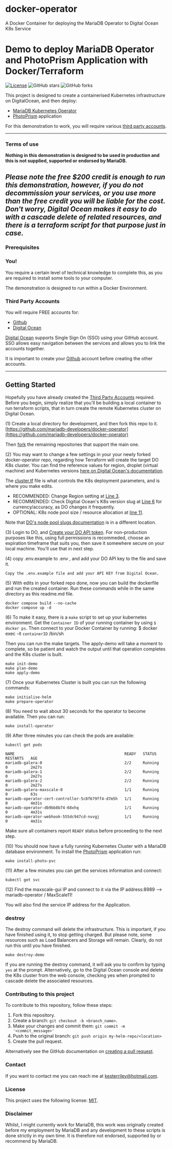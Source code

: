 # docker-operator
A Docker Container for deploying the MariaDB Operator to Digital Ocean K8s Service

# Demo to deploy MariaDB Operator and PhotoPrism Application with Docker/Terraform

[![License](https://img.shields.io/badge/mit-blue.svg)](https://opensource.org/licenses/mit)
![GitHub stars](https://img.shields.io/github/stars/mariadb-kester/docker-operator?style=social)
![GitHub forks](https://img.shields.io/github/forks/mariadb-kester/docker-operator?style=social)

This project is designed to create a containerised Kubernetes infrastructure on DigitalOcean, and then deploy:

- [MariaDB Kubernetes Operator](https://github.com/mariadb-operator/mariadb-operator/)
- [PhotoPrism](https://docs.photoprism.app/) application

For this demonstration to work, you will require various [third party accounts](#third-party-accounts).

---

### Terms of use

**Nothing in this demonstration is designed to be used in production and this is not supplied, supported or endorsed by MariaDB.**

*Please note the free $200 credit is enough to run this demonstration, however, if you do not decommission your services, or you use more than the free credit you will be liable for the cost.*
*Don't worry, Digital Ocean makes it easy to do with a cascade delete of related resources, and there is a terraform script for that purpose just in case.*
---

### Prerequisites

### You!

You require a certain level of technical knowledge to complete this, as you are required to install some tools to your
computer.

The demonstration is designed to run within a Docker Environment.

### Third Party Accounts

You will require FREE accounts for:

- [Github](./docs/files/github/readme.md)
- [Digital Ocean](./docs/files/digitalocean/readme.md)

[Digital Ocean](./docs/files/digitalocean/readme.md) supports Single Sign
On (SSO) using your GitHub account. SSO allows easy navigation between the services and allows you to link the accounts together.

It is important to create your [Github](./docs/files/github/readme.md) account before creating the other accounts.




---

## Getting Started

Hopefully you have already created the [Third Party Accounts](#third-party-accounts) required.
Before you begin, simply realize that you'll be building a local container to run terraform scripts, that in turn create the remote Kubernetes cluster on Digital Ocean.

(1) Create a local directory for development, and then fork this repo to it. [https://github.com/mariadb-developers/docker-operator](https://github.com/mariadb-developers/docker-operator)

Then [fork](./docs/files/github/fork.md) the remaining repositories that support the main one.

(2) You may want to change a few settings in your your newly forked docker-operator repo, regarding how Terraform will create the target DO K8s cluster. You can find the reference values for region, droplet (virtual machine) and Kubernetes versions [here on Digital Ocean's documentation](https://slugs.do-api.dev/).

The [cluster.tf](https://github.com/mariadb-developers/docker-operator/blob/main/terraform/modules/kdrDemo/cluster.tf) file is what controls the K8s deployment parameters, and is where you make edits.

* RECOMMENDED: Change Region setting at [Line 3](https://github.com/mariadb-developers/docker-operator/blob/main/terraform/modules/kdrDemo/cluster.tf#L3).
* RECOMMENDED: Check Digitial Ocean's K8s version slug at [Line 6](https://github.com/mariadb-developers/docker-operator/blob/main/terraform/modules/kdrDemo/cluster.tf#L6) for currency/accuracy, as DO changes it frequently.
* OPTIONAL: K8s node pool size / resource allocation at [line 11](https://github.com/mariadb-developers/docker-operator/blob/main/terraform/modules/kdrDemo/cluster.tf#L11).

Note that [DO's node pool slugs documentation](https://docs.digitalocean.com/reference/terraform/reference/resources/kubernetes_node_pool/) is in a different location.

(3) Login to DO, and [Create your DO API token](https://cloud.digitalocean.com/account/api/tokens).  For non-production purposes like this, using full permissions is recommeded, choose an expiration timeframe that suits you, then save it somewhere secure on your local machine.  You'll use that in next step. 

(4) copy .env.example to .env , and add your DO API key to the file and save it.

    Copy the .env.example file and add your API KEY from Digital Ocean.

(5) With edits in your forked repo done, now you can build the dockerfile and run the created container. Run these commands while in the same directory as this readme.md file.

    docker compose build --no-cache
    docker compose up -d

(6) To make it easy, there is a `make` script to set up your kubernetes environment. Get the `Container ID` of your running container by using `$ docker ps`.  Then connect to your Docker Container by running:
$ docker exec -it `containerID` /bin/sh

Then you can run the make targets.  The apply-demo will take a moment to complete, so be patient and watch the output until that operation completes and the K8s cluster is built.

    make init-demo
    make plan-demo
    make apply-demo

(7) Once your Kubernetes Cluster is built you can run the following commands:

    make initialise-helm
    make prepare-operator

(8) You need to wait about 30 seconds for the operator to become available.  Then you can run:

    make install-operator

(9) After three minutes you can check the pods are available:

    kubectl get pods

    NAME                                                READY   STATUS    RESTARTS   AGE
    mariadb-galera-0                                    2/2     Running   0          2m27s
    mariadb-galera-1                                    2/2     Running   0          2m27s
    mariadb-galera-2                                    2/2     Running   0          2m27s
    mariadb-galera-maxscale-0                           1/1     Running   0          63s
    mariadb-operator-cert-controller-5c8f679ff4-d7m5h   1/1     Running   0          4m31s
    mariadb-operator-db9bb8b74-68xhq                    1/1     Running   0          4m31s
    mariadb-operator-webhook-555dc947cd-nvvgj           1/1     Running   0          4m31s

Make sure all containers report `READY` status before proceeding to the next step.

(10) You should now have a fully running Kubernetes Cluster with a MariaDB database environment. 
To install the [PhotoPrism](https://docs.photoprism.app/) application run:

    make install-photo-pvc

(11) After a few minutes you can get the services information and connect:

    kubectl get svc 

(12) Find the maxscale-gui IP and connect to it via the IP address:8989 --> mariadb-operator / MaxScale11!

You will also find the service IP address for the Application.

### destroy

The destroy command will delete the infrastructure. This is important, if you have finished using it, to stop getting charged. But please note, some resources such as Load Balancers and Storage will remain. Clearly, do not run this until you have finished.

`make destroy-demo`

If you are running the destroy command, it will ask you to confirm by typing `yes` at the prompt.
Alternatively, go to the Digital Ocean console and delete the K8s cluster from the web console, checking yes when prompted to cascade delete the associated resources.

### Contributing to this project

<!--- If your README is long or you have some specific process or steps you want contributors to follow, consider creating a separate CONTRIBUTING.md file--->
To contribute to this repository, follow these steps:

1. Fork this repository.
2. Create a branch: `git checkout -b <branch_name>`.
3. Make your changes and commit them: `git commit -m '<commit_message>'`
4. Push to the original branch: `git push origin my-helm-repo/<location>`
5. Create the pull request.

Alternatively see the GitHub documentation
on [creating a pull request](https://help.github.com/en/github/collaborating-with-issues-and-pull-requests/creating-a-pull-request).

### Contact

If you want to contact me you can reach me at kesterriley@hotmail.com.

### License

<!--- If you're not sure which open license to use see https://choosealicense.com/--->

This project uses the following license: [MIT](https://github.com/mariadb-developers/docker-operator/blob/main/LICENSE).

### Disclaimer

Whilst, I might currently work for MariaDB, this work was originally created before my employment by MariaDB and any development to these scripts is done strictly in my own time. It is therefore not endorsed, supported by or recommend by MariaDB. 
